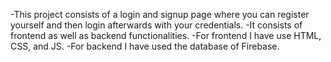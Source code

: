 -This project consists of a login and signup page where you can register yourself and then login afterwards with your credentials. 
-It consists of frontend as well as backend functionalities.
-For frontend I have use HTML, CSS, and JS.
-For backend I have used the database of Firebase.
